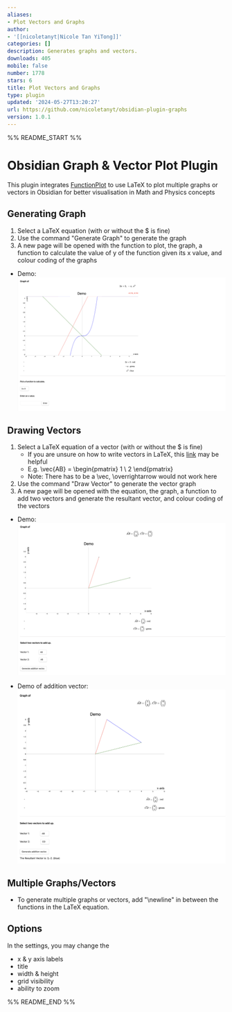 ```yaml
---
aliases:
- Plot Vectors and Graphs
author:
- '[[nicoletanyt|Nicole Tan YiTong]]'
categories: []
description: Generates graphs and vectors.
downloads: 405
mobile: false
number: 1778
stars: 6
title: Plot Vectors and Graphs
type: plugin
updated: '2024-05-27T13:20:27'
url: https://github.com/nicoletanyt/obsidian-plugin-graphs
version: 1.0.1
---
```


%% README_START %%


# Obsidian Graph & Vector Plot Plugin

This plugin integrates [FunctionPlot](https://mauriciopoppe.github.io/function-plot/) to use LaTeX to plot multiple graphs or vectors in Obsidian for better visualisation in Math and Physics concepts


## Generating Graph 

1. Select a LaTeX equation (with or without the $ is fine)
2. Use the command "Generate Graph" to generate the graph 
3. A new page will be opened with the function to plot, the graph, a function to calculate the value of y of the function given its x value, and colour coding of the graphs

- Demo: 
![Demo of graphs](https://raw.githubusercontent.com/nicoletanyt/obsidian-plugin-graphs/HEAD/graph_demo.png)

## Drawing Vectors

1. Select a LaTeX equation of a vector (with or without the $ is fine)
	- If you are unsure on how to write vectors in LaTeX, this [link](https://www.quora.com/How-do-I-write-vectors-and-matrices-in-LaTeX) may be helpful
	- E.g. \vec{AB} = \begin{pmatrix} 1 \\ 2 \end{pmatrix}
	- Note: There has to be a \vec, \overrightarrow would not work here 
2. Use the command "Draw Vector" to generate the vector graph 
3. A new page will be opened with the equation, the graph, a function to add two vectors and generate the resultant vector, and colour coding of the vectors

- Demo: 
![Demo of vectors](https://raw.githubusercontent.com/nicoletanyt/obsidian-plugin-graphs/HEAD/vector_demo.png)

- Demo of addition vector:
![Demo of addition vectors](https://raw.githubusercontent.com/nicoletanyt/obsidian-plugin-graphs/HEAD/addition_vector_demo.png)


## Multiple Graphs/Vectors

- To generate multiple graphs or vectors, add "\newline" in between the functions in the LaTeX equation.  

## Options 

In the settings, you may change the 

- x & y axis labels
- title
- width & height
- grid visibility 
- ability to zoom 


%% README_END %%